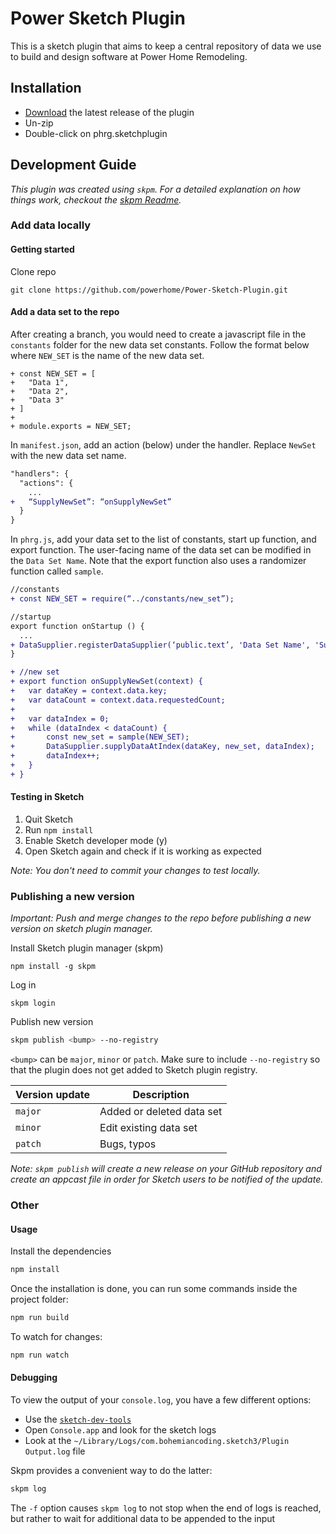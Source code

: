 # Power Sketch Plugin

This is a sketch plugin that aims to keep a central repository of data we use to build and design software at Power Home Remodeling.

## Installation

- [Download](../../releases/latest/download/phrg.sketchplugin.zip) the latest release of the plugin
- Un-zip
- Double-click on phrg.sketchplugin

## Development Guide

_This plugin was created using `skpm`. For a detailed explanation on how things work, checkout the [skpm Readme](https://github.com/skpm/skpm/blob/master/README.md)._

### Add data locally

#### Getting started

Clone repo
```
git clone https://github.com/powerhome/Power-Sketch-Plugin.git
```
#### Add a data set to the repo

After creating a branch, you would need to create a javascript file in the `constants` folder for the new data set constants. Follow the format below where `NEW_SET` is the name of the new data set.
```
+ const NEW_SET = [
+   "Data 1",
+   "Data 2",
+   "Data 3"
+ ]
+
+ module.exports = NEW_SET;
```

In `manifest.json`, add an action (below) under the handler. Replace `NewSet` with the new data set name.

```diff
"handlers": {
  "actions": {
    ...
+   “SupplyNewSet”: “onSupplyNewSet”
  }
}
```
 
In `phrg.js`, add your data set to the list of constants, start up function, and export function. The user-facing name of the data set can be modified in the `Data Set Name`. Note that the export function also uses a randomizer function called `sample`.

```diff
//constants
+ const NEW_SET = require(“../constants/new_set”);
```

```diff
//startup
export function onStartup () {
  ...
+ DataSupplier.registerDataSupplier(‘public.text’, 'Data Set Name', 'SupplyNewSet’);
}
```

```diff
+ //new set
+ export function onSupplyNewSet(context) {
+   var dataKey = context.data.key;
+   var dataCount = context.data.requestedCount;
+ 
+   var dataIndex = 0;
+   while (dataIndex < dataCount) {
+       const new_set = sample(NEW_SET);
+       DataSupplier.supplyDataAtIndex(dataKey, new_set, dataIndex);
+       dataIndex++;
+   }
+ }
```

#### Testing in Sketch

1. Quit Sketch
2. Run `npm install`
3. Enable Sketch developer mode (y)
3. Open Sketch again and check if it is working as expected

*Note: You don't need to commit your changes to test locally.*

### Publishing a new version
*Important: Push and merge changes to the repo before publishing a new version on sketch plugin manager.*

Install Sketch plugin manager (skpm)

```
npm install -g skpm
```

Log in

```
skpm login
```

Publish new version

```bash
skpm publish <bump> --no-registry
```

`<bump>` can be `major`, `minor` or `patch`. Make sure to include `--no-registry` so that the plugin does not get added to Sketch plugin registry.

| Version update  | Description |
| ------------- | ------------- |
| `major`  | Added or deleted data set  |
| `minor`  | Edit existing data set  |
| `patch`  | Bugs, typos  |

*Note: `skpm publish` will create a new release on your GitHub repository and create an appcast file in order for Sketch users to be notified of the update.*

### Other

#### Usage

Install the dependencies

```bash
npm install
```

Once the installation is done, you can run some commands inside the project folder:

```bash
npm run build
```

To watch for changes:

```bash
npm run watch
```

#### Debugging

To view the output of your `console.log`, you have a few different options:

- Use the [`sketch-dev-tools`](https://github.com/skpm/sketch-dev-tools)
- Open `Console.app` and look for the sketch logs
- Look at the `~/Library/Logs/com.bohemiancoding.sketch3/Plugin Output.log` file

Skpm provides a convenient way to do the latter:

```bash
skpm log
```

The `-f` option causes `skpm log` to not stop when the end of logs is reached, but rather to wait for additional data to be appended to the input

